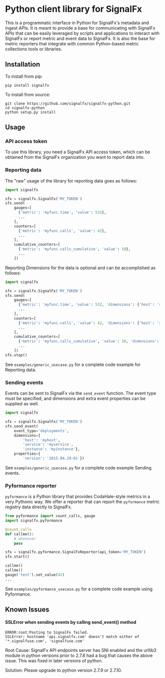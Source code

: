 # Python client library for SignalFx

This is a programmatic interface in Python for SignalFx's metadata and
ingest APIs. It is meant to provide a base for communicating with
SignalFx APIs that can be easily leveraged by scripts and applications
to interact with SignalFx or report metric and event data to SignalFx.
It is also the base for metric reporters that integrate with common
Python-based metric collections tools or libraries.


## Installation

To install from pip:
```
pip install signalfx
```
To install from source:
```
git clone https://github.com/signalfx/signalfx-python.git
cd signalfx-python
python setup.py install
```

## Usage

### API access token

To use this library, you need a SignalFx API access token, which can be
obtained from the SignalFx organization you want to report data into.

### Reporting data

The "raw" usage of the library for reporting data goes as follows:

```python
import signalfx

sfx = signalfx.SignalFx('MY_TOKEN')
sfx.send(
    gauges=[
      {'metric': 'myfunc.time', 'value': 532},
      ...
    ],
    counters=[
      {'metric': 'myfunc.calls', 'value': 42},
      ...
    ],
    cumulative_counters=[
      {'metric': 'myfunc.calls_cumulative', 'value': 10},
      ...
    ])
```

Reporting Dimensions for the data is optional and can be accomplished as follows:

```python
import signalfx

sfx = signalfx.SignalFx('MY_TOKEN')
sfx.send(
    gauges=[
      {'metric': 'myfunc.time', 'value': 532, 'dimensions': {'host': 'server1', 'host_ip': '1.2.3.4'}},
      ...
    ],
    counters=[
      {'metric': 'myfunc.calls', 'value': 42, 'dimensions': {'host': 'server1', 'host_ip': '1.2.3.4'}},
      ...
    ],
    cumulative_counters=[
      {'metric': 'myfunc.calls_cumulative', 'value': 10, 'dimensions': {'host': 'server1', 'host_ip': '1.2.3.4'}},
      ...
    ])
sfx.stop()
```

See `examples/generic_usecase.py` for a complete code example for Reporting data.

### Sending events

Events can be sent to SignalFx via the `send_event` function. The
event type must be specified, and dimensions and extra event properties
can be supplied as well.

```python
import signalfx

sfx = signalfx.SignalFx('MY_TOKEN')
sfx.send_event(
    event_type='deployments',
    dimensions={
        'host': 'myhost',
        'service': 'myservice',
        'instance': 'myinstance'},
    properties={
        'version': '2015.04.29-01'})
```

See `examples/generic_usecase.py` for a complete code example Sending events.

### Pyformance reporter

`pyformance` is a Python library that provides CodaHale-style metrics in
a very Pythonic way. We offer a reporter that can report the
`pyformance` metric registry data directly to SignalFx.

```python
from pyformance import count_calls, gauge
import signalfx.pyformance

@count_calls
def callme():
    # whatever
    pass

sfx = signalfx.pyformance.SignalFxReporter(api_token='MY_TOKEN')
sfx.start()

callme()
callme()
gauge('test').set_value(42)
...
```

See `examples/pyformance_usecase.py` for a complete code example using Pyformance.


## Known Issues

#### SSLError when sending events by calling send_event() method

```
ERROR:root:Posting to SignalFx failed.
SSLError: hostname 'api.signalfx.com' doesn't match either of '*.signalfuse.com', 'signalfuse.com'
```
Root Cause: SignalFx API endpoints server has SNI enabled and the urllib3 module in python versions prior to 2.7.8 had a bug that causes the above issue. This was fixed in later versions of python.

Solution: Please upgrade to python version 2.7.9 or 2.7.10.
